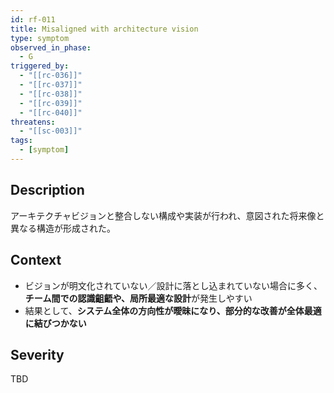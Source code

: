 ```yaml
---
id: rf-011
title: Misaligned with architecture vision
type: symptom
observed_in_phase:
  - G
triggered_by:
  - "[[rc-036]]"
  - "[[rc-037]]"
  - "[[rc-038]]"
  - "[[rc-039]]"
  - "[[rc-040]]"
threatens:
  - "[[sc-003]]"
tags:
  - [symptom]
---
```


## Description
アーキテクチャビジョンと整合しない構成や実装が行われ、意図された将来像と異なる構造が形成された。

## Context
- ビジョンが明文化されていない／設計に落とし込まれていない場合に多く、**チーム間での認識齟齬や、局所最適な設計**が発生しやすい  
- 結果として、**システム全体の方向性が曖昧になり、部分的な改善が全体最適に結びつかない**

## Severity
TBD
